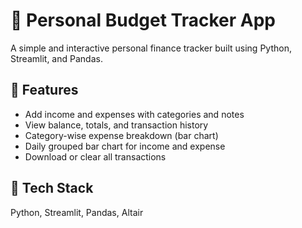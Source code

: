 # 💸 Personal Budget Tracker App

A simple and interactive personal finance tracker built using Python, Streamlit, and Pandas.

## 🔧 Features
- Add income and expenses with categories and notes
- View balance, totals, and transaction history
- Category-wise expense breakdown (bar chart)
- Daily grouped bar chart for income and expense
- Download or clear all transactions

## 🧰 Tech Stack
Python, Streamlit, Pandas, Altair
